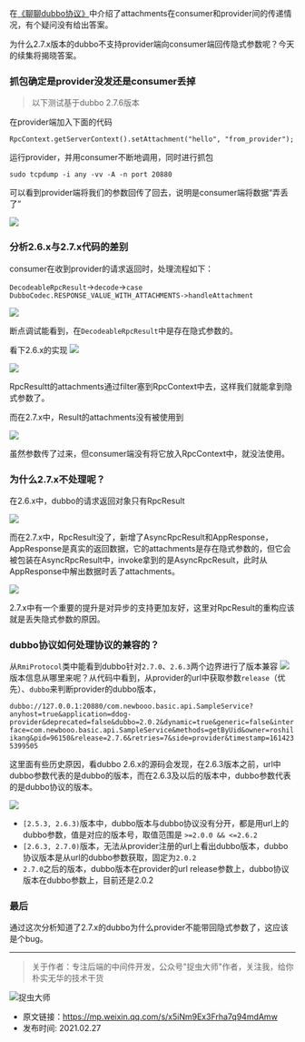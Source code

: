 在[《聊聊dubbo协议》](../聊聊dubbo协议/聊聊dubbo协议.md)中介绍了attachments在consumer和provider间的传递情况，有个疑问没有给出答案。

为什么2.7.x版本的dubbo不支持provider端向consumer端回传隐式参数呢？今天的续集将揭晓答案。

### 抓包确定是provider没发还是consumer丢掉

> 以下测试基于dubbo 2.7.6版本

在provider端加入下面的代码
```
RpcContext.getServerContext().setAttachment("hello", "from_provider");
```
运行provider，并用consumer不断地调用，同时进行抓包

```
sudo tcpdump -i any -vv -A -n port 20880
```
可以看到provider端将我们的参数回传了回去，说明是consumer端将数据“弄丢了”

![](img1.jpg)

### 分析2.6.x与2.7.x代码的差别
consumer在收到provider的请求返回时，处理流程如下：

`DecodeableRpcResult`->`decode`->`case DubboCodec.RESPONSE_VALUE_WITH_ATTACHMENTS->handleAttachment`

![](img2.jpg)

断点调试能看到，在`DecodeableRpcResult`中是存在隐式参数的。

看下2.6.x的实现
![](img3.jpg)

![](img4.jpg)

RpcResultt的attachments通过filter塞到RpcContext中去，这样我们就能拿到隐式参数了。

而在2.7.x中，Result的attachments没有被使用到

![](img5.jpg)

虽然参数传了过来，但consumer端没有将它放入RpcContext中，就没法使用。

### 为什么2.7.x不处理呢？

在2.6.x中，dubbo的请求返回对象只有RpcResult

![](img6.jpg)

而在2.7.x中，RpcResult没了，新增了AsyncRpcResult和AppResponse，AppResponse是真实的返回数据，它的attachments是存在隐式参数的，但它会被包装在AsyncRpcResult中，invoke拿到的是AsyncRpcResult，此时从AppResponse中解出数据时丢了attachments。

![](img7.jpg)

2.7.x中有一个重要的提升是对异步的支持更加友好，这里对RpcResult的重构应该就是丢失隐式参数的原因。

### dubbo协议如何处理协议的兼容的？
从`RmiProtocol`类中能看到dubbo针对`2.7.0`、`2.6.3`两个边界进行了版本兼容
![](img8.jpg)
版本信息从哪里来呢？从代码中看到，从provider的url中获取参数`release`（优先）、`dubbo`来判断provider的dubbo版本，

`dubbo://127.0.0.1:20880/com.newbooo.basic.api.SampleService?anyhost=true&application=ddog-provider&deprecated=false&dubbo=2.0.2&dynamic=true&generic=false&interface=com.newbooo.basic.api.SampleService&methods=getByUid&owner=roshilikang&pid=96150&release=2.7.6&retries=7&side=provider&timestamp=1614235399505`

这里面有些历史原因，看dubbo 2.6.x的源码会发现，在2.6.3版本之前，url中dubbo参数代表的是dubbo的版本，而在2.6.3及以后的版本中，dubbo参数代表的是dubbo协议的版本。

![](img9.jpg)

- `[2.5.3, 2.6.3)`版本中，dubbo版本与dubbo协议没有分开，都是用url上的dubbo参数，值是对应的版本号，取值范围是 `>=2.0.0 && <=2.6.2`
- `[2.6.3, 2.7.0)`版本，无法从provider注册的url上看出dubbo版本，dubbo协议版本是从url的dubbo参数获取，固定为`2.0.2`
- `2.7.0`之后的版本，dubbo版本在provider的url release参数上，dubbo协议版本在dubbo参数上，目前还是2.0.2

### 最后
通过这次分析知道了2.7.x的dubbo为什么provider不能带回隐式参数了，这应该是个bug。

---
> 关于作者：专注后端的中间件开发，公众号"捉虫大师"作者，关注我，给你朴实无华的技术干货

![捉虫大师](../../qrcode_small.jpg)

- 原文链接：https://mp.weixin.qq.com/s/x5iNm9Ex3Frha7q94mdAmw
- 发布时间: 2021.02.27
